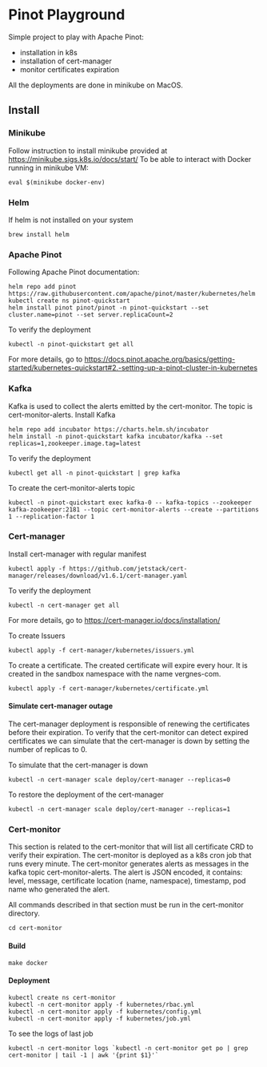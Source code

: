 # Pinot Playground
Simple project to play with Apache Pinot:
 - installation in k8s
 - installation of cert-manager
 - monitor certificates expiration

All the deployments are done in minikube on MacOS.

## Install

### Minikube
Follow instruction to install minikube provided at https://minikube.sigs.k8s.io/docs/start/
To be able to interact with Docker running in minikube VM:
```shell
eval $(minikube docker-env)
```

### Helm
If helm is not installed on your system
```shell
brew install helm
```

### Apache Pinot
Following Apache Pinot documentation:
```shell
helm repo add pinot https://raw.githubusercontent.com/apache/pinot/master/kubernetes/helm
kubectl create ns pinot-quickstart
helm install pinot pinot/pinot -n pinot-quickstart --set cluster.name=pinot --set server.replicaCount=2
```
To verify the deployment
```shell
kubectl -n pinot-quickstart get all
```

For more details, go to https://docs.pinot.apache.org/basics/getting-started/kubernetes-quickstart#2.-setting-up-a-pinot-cluster-in-kubernetes

### Kafka
Kafka is used to collect the alerts emitted by the cert-monitor. The topic is cert-monitor-alerts.
Install Kafka
```shell
helm repo add incubator https://charts.helm.sh/incubator
helm install -n pinot-quickstart kafka incubator/kafka --set replicas=1,zookeeper.image.tag=latest
```

To verify the deployment
```shell
kubectl get all -n pinot-quickstart | grep kafka
```

To create the cert-monitor-alerts topic
```shell
kubectl -n pinot-quickstart exec kafka-0 -- kafka-topics --zookeeper kafka-zookeeper:2181 --topic cert-monitor-alerts --create --partitions 1 --replication-factor 1
```

### Cert-manager
Install cert-manager with regular manifest
```shell
kubectl apply -f https://github.com/jetstack/cert-manager/releases/download/v1.6.1/cert-manager.yaml
```

To verify the deployment
```shell
kubectl -n cert-manager get all
```

For more details, go to https://cert-manager.io/docs/installation/

To create Issuers
```shell
kubectl apply -f cert-manager/kubernetes/issuers.yml
```

To create a certificate. The created certificate will expire every hour. It is created in the sandbox namespace with the
name vergnes-com.
```shell
kubectl apply -f cert-manager/kubernetes/certificate.yml
```

#### Simulate cert-manager outage
The cert-manager deployment is responsible of renewing the certificates before their expiration. To verify that the
cert-monitor can detect expired certificates we can simulate that the cert-manager is down by setting the number of
replicas to 0.

To simulate that the cert-manager is down
```shell
kubectl -n cert-manager scale deploy/cert-manager --replicas=0
```

To restore the deployment of the cert-manager
```shell
kubectl -n cert-manager scale deploy/cert-manager --replicas=1
```

### Cert-monitor
This section is related to the cert-monitor that will list all certificate CRD to verify their expiration.
The cert-monitor is deployed as a k8s cron job that runs every minute.
The cert-monitor generates alerts as messages in the kafka topic cert-monitor-alerts. The alert is JSON encoded, it
contains: level, message, certificate location (name, namespace), timestamp, pod name who generated the alert. 

All commands described in that section must be run in the cert-monitor directory.
```shell
cd cert-monitor
```

#### Build

```shell
make docker
```

#### Deployment
```shell
kubectl create ns cert-monitor
kubectl -n cert-monitor apply -f kubernetes/rbac.yml
kubectl -n cert-monitor apply -f kubernetes/config.yml
kubectl -n cert-monitor apply -f kubernetes/job.yml
```
To see the logs of last job
```shell
kubectl -n cert-monitor logs `kubectl -n cert-monitor get po | grep cert-monitor | tail -1 | awk '{print $1}'`
```

